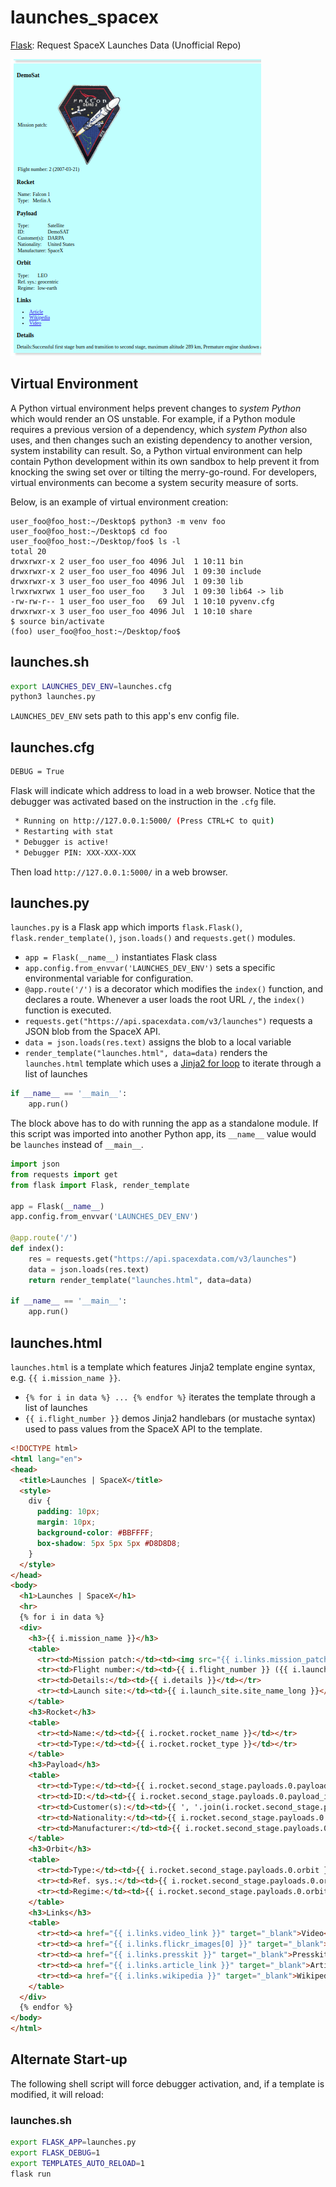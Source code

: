 # launches_spacex
[Flask](https://pypi.org/project/Flask/): Request SpaceX Launches Data (Unofficial Repo)

![capture]

## Virtual Environment

A Python virtual environment helps prevent changes to _system Python_ which would render an OS unstable. For example, if a Python module requires a previous version of a dependency, which _system Python_ also uses, and then changes such an existing dependency to another version, system instability can result. So, a Python virtual environment can help contain Python development within its own sandbox to help prevent it from knocking the swing set over or tilting the merry-go-round. For developers, virtual environments can become a system security measure of sorts.

Below, is an example of virtual environment creation:

```shell
user_foo@foo_host:~/Desktop$ python3 -m venv foo
user_foo@foo_host:~/Desktop$ cd foo
user_foo@foo_host:~/Desktop/foo$ ls -l
total 20
drwxrwxr-x 2 user_foo user_foo 4096 Jul  1 10:11 bin
drwxrwxr-x 2 user_foo user_foo 4096 Jul  1 09:30 include
drwxrwxr-x 3 user_foo user_foo 4096 Jul  1 09:30 lib
lrwxrwxrwx 1 user_foo user_foo    3 Jul  1 09:30 lib64 -> lib
-rw-rw-r-- 1 user_foo user_foo   69 Jul  1 10:10 pyvenv.cfg
drwxrwxr-x 3 user_foo user_foo 4096 Jul  1 10:10 share
$ source bin/activate
(foo) user_foo@foo_host:~/Desktop/foo$
```

## launches.sh

```bash
export LAUNCHES_DEV_ENV=launches.cfg
python3 launches.py
```
`LAUNCHES_DEV_ENV` sets path to this app's env config file.

## launches.cfg

```bash
DEBUG = True
```

Flask will indicate which address to load in a web browser. Notice that the debugger was activated based on the instruction in the `.cfg` file.

```bash
 * Running on http://127.0.0.1:5000/ (Press CTRL+C to quit)
 * Restarting with stat
 * Debugger is active!
 * Debugger PIN: XXX-XXX-XXX
```

Then load `http://127.0.0.1:5000/` in a web browser.

## launches.py

`launches.py` is a Flask app which imports `flask.Flask()`, `flask.render_template()`, `json.loads()` and `requests.get()` modules.

 - `app = Flask(__name__)` instantiates Flask class
 - `app.config.from_envvar('LAUNCHES_DEV_ENV')` sets a specific environmental variable for configuration.
 - `@app.route('/')` is a decorator which modifies the `index()` function, and declares a route. Whenever a user loads the root URL `/`, the `index()` function is executed.
 - `requests.get("https://api.spacexdata.com/v3/launches")` requests a JSON blob from the SpaceX API.
 - `data = json.loads(res.text)` assigns the blob to a local variable
 - `render_template("launches.html", data=data)` renders the `launches.html` template which uses a [Jinja2 for loop](http://jinja.pocoo.org/docs/2.10/templates/#for) to iterate through a list of launches

```py
if __name__ == '__main__':
    app.run()
```

The block above has to do with running the app as a standalone module. If this script was imported into another Python app, its `__name__` value would be `launches` instead of `__main__`.

```python
import json
from requests import get
from flask import Flask, render_template

app = Flask(__name__)
app.config.from_envvar('LAUNCHES_DEV_ENV')

@app.route('/')
def index():
    res = requests.get("https://api.spacexdata.com/v3/launches")
    data = json.loads(res.text)
    return render_template("launches.html", data=data)

if __name__ == '__main__':
    app.run()
```

## launches.html

`launches.html` is a template which features Jinja2 template engine syntax, e.g. `{{ i.mission_name }}`.

 - `{% for i in data %} ... {% endfor %}` iterates the template through a list of launches
 - `{{ i.flight_number }}` demos Jinja2 handlebars (or mustache syntax) used to pass values from the SpaceX API to the template.

```html
<!DOCTYPE html>
<html lang="en">
<head>
  <title>Launches | SpaceX</title>
  <style>
    div {
      padding: 10px;
      margin: 10px;
      background-color: #BBFFFF;
      box-shadow: 5px 5px 5px #D8D8D8;
    }
  </style>
</head>
<body>
  <h1>Launches | SpaceX</h1>
  <hr>
  {% for i in data %}
  <div>
    <h3>{{ i.mission_name }}</h3>
    <table>
      <tr><td>Mission patch:</td><td><img src="{{ i.links.mission_patch_small }}"></td></tr>
      <tr><td>Flight number:</td><td>{{ i.flight_number }} ({{ i.launch_date_local[0:10] }})</td></tr>
      <tr><td>Details:</td><td>{{ i.details }}</td></tr>
      <tr><td>Launch site:</td><td>{{ i.launch_site.site_name_long }}</td></tr>
    </table>
    <h3>Rocket</h3>
    <table>
      <tr><td>Name:</td><td>{{ i.rocket.rocket_name }}</td></tr>
      <tr><td>Type:</td><td>{{ i.rocket.rocket_type }}</td></tr>
    </table>
    <h3>Payload</h3>
    <table>
      <tr><td>Type:</td><td>{{ i.rocket.second_stage.payloads.0.payload_type }}</td></tr>
      <tr><td>ID:</td><td>{{ i.rocket.second_stage.payloads.0.payload_id }}</td></tr>
      <tr><td>Customer(s):</td><td>{{ ', '.join(i.rocket.second_stage.payloads.0.customers) }}</td></tr>
      <tr><td>Nationality:</td><td>{{ i.rocket.second_stage.payloads.0.nationality }}</td></tr>
      <tr><td>Manufacturer:</td><td>{{ i.rocket.second_stage.payloads.0.manufacturer }}</td></tr>
    </table>
    <h3>Orbit</h3>
    <table>
      <tr><td>Type:</td><td>{{ i.rocket.second_stage.payloads.0.orbit }}</td></tr>
      <tr><td>Ref. sys.:</td><td>{{ i.rocket.second_stage.payloads.0.orbit_params.reference_system }}</td></tr>
      <tr><td>Regime:</td><td>{{ i.rocket.second_stage.payloads.0.orbit_params.regime }}</td></tr>
    </table>
    <h3>Links</h3>
    <table>
      <tr><td><a href="{{ i.links.video_link }}" target="_blank">Video</a></td></tr>
      <tr><td><a href="{{ i.links.flickr_images[0] }}" target="_blank">Image</a></td></tr>
      <tr><td><a href="{{ i.links.presskit }}" target="_blank">Presskit [PDF]</a></td></tr>
      <tr><td><a href="{{ i.links.article_link }}" target="_blank">Article</a></td></tr>
      <tr><td><a href="{{ i.links.wikipedia }}" target="_blank">Wikipedia</a></td></tr>
    </table>
  </div>
  {% endfor %}
</body>
</html>
```

## Alternate Start-up

The following shell script will force debugger activation, and, if a template is modified, it will reload:

### launches.sh

```bash
export FLASK_APP=launches.py
export FLASK_DEBUG=1
export TEMPLATES_AUTO_RELOAD=1
flask run
```

[capture]: https://github.com/nick3499/launches_spacex/blob/master/screen_capture.png
